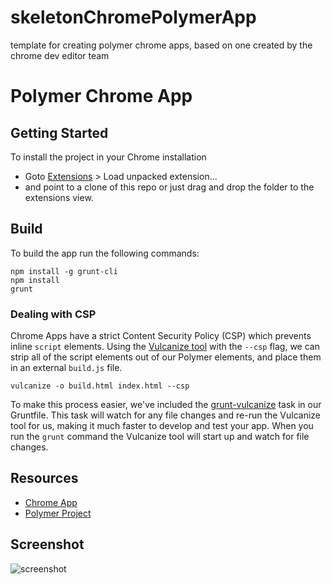 skeletonChromePolymerApp
========================

template for creating polymer chrome apps, based on one created by the chrome dev editor team


# Polymer Chrome App

## Getting Started

To install the project in your Chrome installation 
  - Goto [Extensions](chrome://extensions/) > Load unpacked extension... 
  - and point to a clone of this repo or just drag and drop the folder to the extensions view.

## Build

To build the app run the following commands:

    npm install -g grunt-cli
    npm install
    grunt

### Dealing with CSP

Chrome Apps have a strict Content Security Policy (CSP) which prevents inline `script` elements. 
Using the [Vulcanize tool](www.polymer-project.org/articles/concatenating-web-components.html) with the `--csp` flag, 
we can strip all of the script elements out of our Polymer elements, and place them in an external `build.js` file.

    vulcanize -o build.html index.html --csp

To make this process easier, we've included the [grunt-vulcanize](https://github.com/Polymer/grunt-vulcanize) task in our Gruntfile. 
This task will watch for any file changes and re-run the Vulcanize tool for us, making it much faster to develop and test your app. 
When you run the `grunt` command the Vulcanize tool will start up and watch for file changes.

## Resources

* [Chrome App](http://developer.chrome.com/apps)
* [Polymer Project](http://www.polymer-project.org/)

## Screenshot
![screenshot](https://raw.githubusercontent.com/vikasprogrammer/polymerchromeapp/master/assets/screenshot_1280_800.png)

